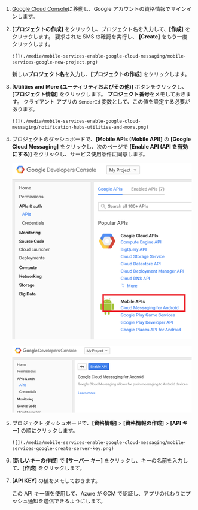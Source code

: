 
1. [Google Cloud Console](https://console.developers.google.com/project)に移動し、Google アカウントの資格情報でサインインします。 
2. **[プロジェクトの作成]** をクリックし、プロジェクト名を入力して、**[作成]** をクリックします。 要求された SMS の確認を実行し、 **[Create]** をもう一度クリックします。
   
       ![](./media/mobile-services-enable-google-cloud-messaging/mobile-services-google-new-project.png)   
   
     新しい**プロジェクト名**を入力し、**[プロジェクトの作成]** をクリックします。
3. **[Utilities and More (ユーティリティおよびその他)]** ボタンをクリックし、**[プロジェクト情報]** をクリックします。 **プロジェクト番号**をメモしておきます。 クライアント アプリの `SenderId` 変数として、この値を設定する必要があります。
   
       ![](./media/mobile-services-enable-google-cloud-messaging/notification-hubs-utilities-and-more.png)
4. プロジェクトのダッシュボードで、**[Mobile APIs (Mobile API)]** の **[Google Cloud Messaging]** をクリックし、次のページで **[Enable API (API を有効にする)]** をクリックし、サービス使用条件に同意します。 
   
    ![Enabling GCM](./media/mobile-services-enable-google-cloud-messaging/enable-GCM.png)
   
    ![Enabling GCM](./media/mobile-services-enable-google-cloud-messaging/enable-gcm-2.png) 
5. プロジェクト ダッシュボードで、**[資格情報]**  >  **[資格情報の作成]**  >  **[API キー]** の順にクリックします。 
   
       ![](./media/mobile-services-enable-google-cloud-messaging/mobile-services-google-create-server-key.png)
6. **[新しいキーの作成]** で **[サーバー キー]** をクリックし、キーの名前を入力して、**[作成]** をクリックします。
7. **[API KEY]** の値をメモしておきます。
   
    この API キー値を使用して、Azure が GCM で認証し、アプリの代わりにプッシュ通知を送信できるようにします。



<!--HONumber=Nov16_HO2-->



